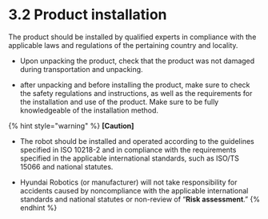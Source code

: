 # 3.2 Product installation

The product should be installed by qualified experts in compliance with the applicable laws and regulations of the pertaining country and locality.

* Upon unpacking the product, check that the product was not damaged during transportation and unpacking.

* after unpacking and before installing the product, make sure to check the safety regulations and instructions, as well as the requirements for the installation and use of the product. Make sure to be fully knowledgeable of the installation method.

{% hint style="warning" %}
**\[Caution\]**

* The robot should be installed and operated according to the guidelines specified in ISO 10218-2 and in compliance with the requirements specified in the applicable international standards, such as ISO/TS 15066 and national statutes.

* Hyundai Robotics \(or manufacturer\) will not take responsibility for accidents caused by noncompliance with the applicable international standards and national statutes or non-review of “**Risk assessment**.”
{% endhint %}



